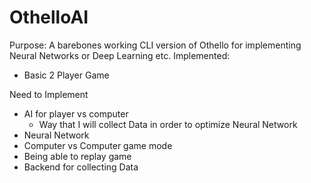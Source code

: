 # OthelloAI
Purpose: A barebones working CLI version of Othello for implementing Neural Networks or Deep Learning etc.
Implemented:
  - Basic 2 Player Game

Need to Implement
  - AI for player vs computer
    - Way that I will collect Data in order to optimize Neural Network
  - Neural Network
  - Computer vs Computer game mode
  - Being able to replay game 
  - Backend for collecting Data
